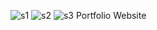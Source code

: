 ![s1](https://github.com/harsh0981/web/assets/143324495/6df0f6d3-5459-4806-ba36-8c3e75d73f1c)
![s2](https://github.com/harsh0981/web/assets/143324495/1873c4c2-c99b-42fa-bd92-ad3cad62f96d)
![s3](https://github.com/harsh0981/web/assets/143324495/8cd39d91-20e4-449d-af34-fccaf9045059)
Portfolio Website



